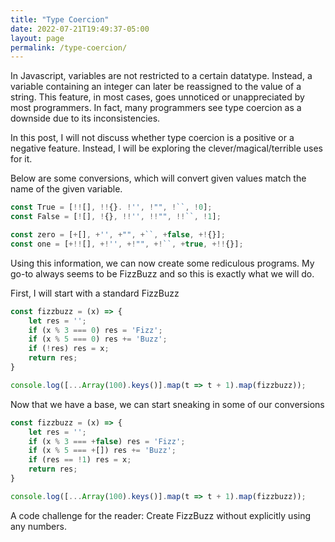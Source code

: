 ```yaml
---
title: "Type Coercion"
date: 2022-07-21T19:49:37-05:00
layout: page
permalink: /type-coercion/
---
```


In Javascript, variables are not restricted to a certain datatype. Instead, a variable containing an integer can later be reassigned to the value of a string. This feature, in most cases, goes unnoticed or unappreciated by most programmers. In fact, many programmers see type coercion as a downside due to its inconsistencies.

In this post, I will not discuss whether type coercion is a positive or a negative feature. Instead, I will be exploring the clever/magical/terrible uses for it.

Below are some conversions, which will convert given values match the name of the given variable.
```js
const True = [!![], !!{}. !'', !"", !``, !0];
const False = [![], !{}, !!'', !!"", !!``, !1];

const zero = [+[], +'', +"", +``, +false, +!{}];
const one = [+!![], +!'', +!"", +!``, +true, +!!{}];
```
Using this information, we can now create some rediculous programs. My go-to always seems to be FizzBuzz and so this is exactly what we will do.

First, I will start with a standard FizzBuzz
```js
const fizzbuzz = (x) => {
    let res = '';
    if (x % 3 === 0) res = 'Fizz';
    if (x % 5 === 0) res += 'Buzz';
    if (!res) res = x;
    return res;
}

console.log([...Array(100).keys()].map(t => t + 1).map(fizzbuzz));
```
Now that we have a base, we can start sneaking in some of our conversions
```js
const fizzbuzz = (x) => {
    let res = '';
    if (x % 3 === +false) res = 'Fizz';
    if (x % 5 === +[]) res += 'Buzz';
    if (res == !1) res = x;
    return res;
}

console.log([...Array(100).keys()].map(t => t + 1).map(fizzbuzz));
```

A code challenge for the reader:
Create FizzBuzz without explicitly using any numbers.
